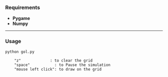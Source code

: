### Requirements
- **Pygame**
- **Numpy**
---
### Usage

```
python gol.py
```
        "z"             : to clear the grid
        "space"           : to Pause the simulation
        "mouse left click": to draw on the grid
